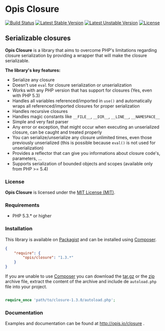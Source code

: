 Opis Closure
====================
[![Build Status](https://travis-ci.org/opis/closure.png?branch=1.3)](https://travis-ci.org/opis/closure)
[![Latest Stable Version](https://poser.pugx.org/opis/closure/v/stable.png)](https://packagist.org/packages/opis/closure)
[![Latest Unstable Version](https://poser.pugx.org/opis/closure/v/unstable.png)](https://packagist.org/packages/opis/closure)
[![License](https://poser.pugx.org/opis/closure/license.png)](https://packagist.org/packages/opis/closure)

Serializable closures
---------------------
**Opis Closure** is a library that aims to overcome PHP's limitations regarding closure
serialization by providing a wrapper that will make the closure serializable. 

**The library's key features:**

* Serialize any closure
* Doesn't use `eval` for closure serialization or unserialization
* Works with any PHP version that has support for closures (Yes, even with PHP 5.3)
* Handles all variables referenced/imported in `use()` and automatically wraps all referenced/imported closures for
proper serialization
* Handles recursive closures
* Handles magic constants like `__FILE__`, `__DIR__`, `__LINE__`, `__NAMESPACE__`
* Simple and very fast parser
* Any error or exception, that might occur when executing an unserialized closure, can be caught and treated properly
* You can serialize/unserialize any closure unlimited times, even those previously unserialized
(this is possible because `eval()` is not used for unserialization)
* Provides a reflector that can give you informations about closure code's, parameters, ...
* Supports serialization of bounded objects and scopes (available only from PHP >= 5.4)


### License

**Opis Closure** is licensed under the [MIT License (MIT)](http://opensource.org/licenses/MIT). 

### Requirements

* PHP 5.3.* or higher

### Installation

This library is available on [Packagist](https://packagist.org/packages/opis/closure) and can be installed using [Composer](http://getcomposer.org).

```json
{
    "require": {
        "opis/closure": "1.3.*"
    }
}
```

If you are unable to use [Composer](http://getcomposer.org) you can download the
[tar.gz](https://github.com/opis/closure/archive/1.3.0.tar.gz) or the [zip](https://github.com/opis/closure/archive/1.3.0.zip)
archive file, extract the content of the archive and include de `autoload.php` file into your project. 

```php

require_once 'path/to/closure-1.3.0/autoload.php';

```

### Documentation

Examples and documentation can be found at http://opis.io/closure .
